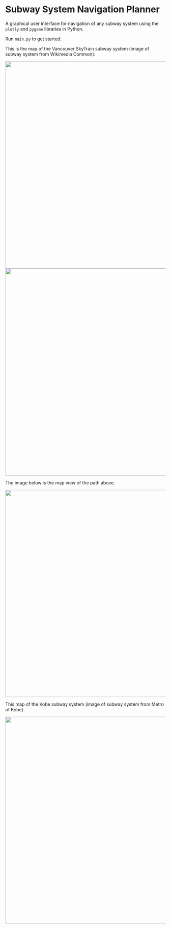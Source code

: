# Subway System Navigation Planner

A graphical user interface for navigation of any subway system using the `plotly` and `pygame` libraries in Python.

Run `main.py` to get started.


This is the map of the Vancouver SkyTrain subway system (image of subway system from Wikimedia Common).

<img src="https://user-images.githubusercontent.com/73912656/149457484-0e00476b-1bf6-4146-b364-10f7ef22c069.PNG" width=650>

<img src="https://user-images.githubusercontent.com/73912656/149457511-19795c25-506c-4fb9-98a1-30529360552c.PNG" width=650>


The image below is the map view of the path above.

<img src="https://user-images.githubusercontent.com/73912656/149458061-bb74689b-2116-45de-843d-433bfe1f4cb9.PNG" width=650>

This map of the Kobe subway system (image of subway system from Metro of Kobe).

<img src="https://user-images.githubusercontent.com/73912656/149458289-6144b4a0-af27-458a-b322-974e1c716266.PNG" width=650>
